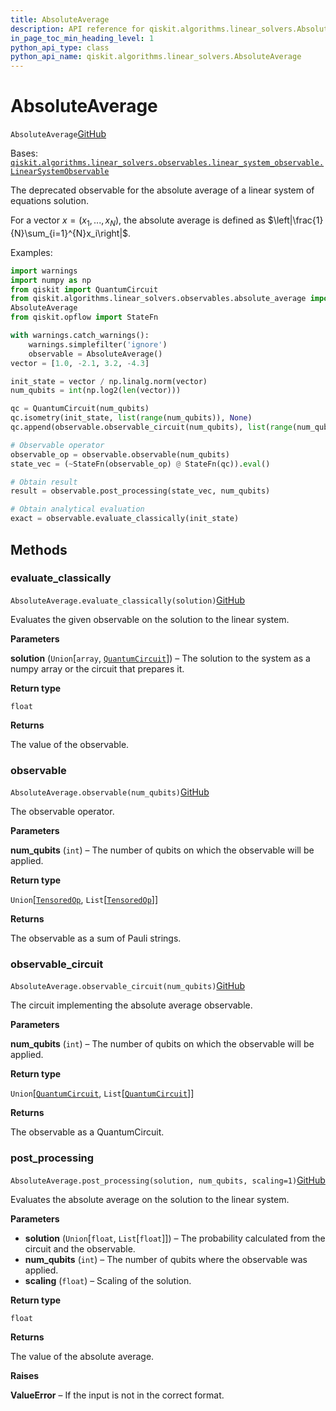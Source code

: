 ```yaml
---
title: AbsoluteAverage
description: API reference for qiskit.algorithms.linear_solvers.AbsoluteAverage
in_page_toc_min_heading_level: 1
python_api_type: class
python_api_name: qiskit.algorithms.linear_solvers.AbsoluteAverage
---
```


# AbsoluteAverage

<span id="qiskit.algorithms.linear_solvers.AbsoluteAverage" />

`AbsoluteAverage`[GitHub](https://github.com/qiskit/qiskit/tree/stable/0.23/qiskit/algorithms/linear_solvers/observables/absolute_average.py "view source code")

Bases: [`qiskit.algorithms.linear_solvers.observables.linear_system_observable.LinearSystemObservable`](qiskit.algorithms.linear_solvers.LinearSystemObservable "qiskit.algorithms.linear_solvers.observables.linear_system_observable.LinearSystemObservable")

The deprecated observable for the absolute average of a linear system of equations solution.

For a vector $x=(x_1,...,x_N)$, the absolute average is defined as $\left|\frac{1}{N}\sum_{i=1}^{N}x_i\right|$.

Examples:

```python
import warnings
import numpy as np
from qiskit import QuantumCircuit
from qiskit.algorithms.linear_solvers.observables.absolute_average import \
AbsoluteAverage
from qiskit.opflow import StateFn

with warnings.catch_warnings():
    warnings.simplefilter('ignore')
    observable = AbsoluteAverage()
vector = [1.0, -2.1, 3.2, -4.3]

init_state = vector / np.linalg.norm(vector)
num_qubits = int(np.log2(len(vector)))

qc = QuantumCircuit(num_qubits)
qc.isometry(init_state, list(range(num_qubits)), None)
qc.append(observable.observable_circuit(num_qubits), list(range(num_qubits)))

# Observable operator
observable_op = observable.observable(num_qubits)
state_vec = (~StateFn(observable_op) @ StateFn(qc)).eval()

# Obtain result
result = observable.post_processing(state_vec, num_qubits)

# Obtain analytical evaluation
exact = observable.evaluate_classically(init_state)
```

## Methods

### evaluate\_classically

<span id="qiskit.algorithms.linear_solvers.AbsoluteAverage.evaluate_classically" />

`AbsoluteAverage.evaluate_classically(solution)`[GitHub](https://github.com/qiskit/qiskit/tree/stable/0.23/qiskit/algorithms/linear_solvers/observables/absolute_average.py "view source code")

Evaluates the given observable on the solution to the linear system.

**Parameters**

**solution** (`Union`\[`array`, [`QuantumCircuit`](qiskit.circuit.QuantumCircuit "qiskit.circuit.quantumcircuit.QuantumCircuit")]) – The solution to the system as a numpy array or the circuit that prepares it.

**Return type**

`float`

**Returns**

The value of the observable.

### observable

<span id="qiskit.algorithms.linear_solvers.AbsoluteAverage.observable" />

`AbsoluteAverage.observable(num_qubits)`[GitHub](https://github.com/qiskit/qiskit/tree/stable/0.23/qiskit/algorithms/linear_solvers/observables/absolute_average.py "view source code")

The observable operator.

**Parameters**

**num\_qubits** (`int`) – The number of qubits on which the observable will be applied.

**Return type**

`Union`\[[`TensoredOp`](qiskit.opflow.list_ops.TensoredOp "qiskit.opflow.list_ops.tensored_op.TensoredOp"), `List`\[[`TensoredOp`](qiskit.opflow.list_ops.TensoredOp "qiskit.opflow.list_ops.tensored_op.TensoredOp")]]

**Returns**

The observable as a sum of Pauli strings.

### observable\_circuit

<span id="qiskit.algorithms.linear_solvers.AbsoluteAverage.observable_circuit" />

`AbsoluteAverage.observable_circuit(num_qubits)`[GitHub](https://github.com/qiskit/qiskit/tree/stable/0.23/qiskit/algorithms/linear_solvers/observables/absolute_average.py "view source code")

The circuit implementing the absolute average observable.

**Parameters**

**num\_qubits** (`int`) – The number of qubits on which the observable will be applied.

**Return type**

`Union`\[[`QuantumCircuit`](qiskit.circuit.QuantumCircuit "qiskit.circuit.quantumcircuit.QuantumCircuit"), `List`\[[`QuantumCircuit`](qiskit.circuit.QuantumCircuit "qiskit.circuit.quantumcircuit.QuantumCircuit")]]

**Returns**

The observable as a QuantumCircuit.

### post\_processing

<span id="qiskit.algorithms.linear_solvers.AbsoluteAverage.post_processing" />

`AbsoluteAverage.post_processing(solution, num_qubits, scaling=1)`[GitHub](https://github.com/qiskit/qiskit/tree/stable/0.23/qiskit/algorithms/linear_solvers/observables/absolute_average.py "view source code")

Evaluates the absolute average on the solution to the linear system.

**Parameters**

*   **solution** (`Union`\[`float`, `List`\[`float`]]) – The probability calculated from the circuit and the observable.
*   **num\_qubits** (`int`) – The number of qubits where the observable was applied.
*   **scaling** (`float`) – Scaling of the solution.

**Return type**

`float`

**Returns**

The value of the absolute average.

**Raises**

**ValueError** – If the input is not in the correct format.

